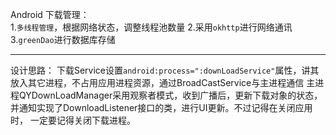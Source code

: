 Android 下载管理：                        
    1.`多线程管理`，根据网络状态，调整线程池数量
    2.采用`okhttp`进行网络通讯
    3.`greenDao`进行数据库存储
***
设计思路：
    下载Service设置`android:process=":downLoadService"`属性，讲其放入其它进程，不占用应用进程资源，通过BroadCastService与主进程通信
主进程QYDownLoadManager采用观察者模式，收到广播后，更新下载对象的状态，并通知实现了DownloadListener接口的类，进行UI更新。不过记得在关闭应用时，
一定要记得关闭下载进程。
